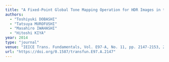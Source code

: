 ```yaml
---
title: "A Fixed-Point Global Tone Mapping Operation for HDR Images in the RGBE Format"
authors:
  - "Toshiyuki DOBASHI"
  - "Tatsuya MUROFUSHI"
  - "Masahiro IWAHASHI"
  - "Hitoshi KIYA"
year: 2014
type: "journal"
venue: "IEICE Trans. Fundamentals, Vol. E97-A, No. 11, pp. 2147-2153, 2014-11-01."
url: "https://doi.org/0.1587/transfun.E97.A.2147"
---
```

